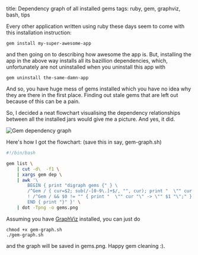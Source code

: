 title: Dependency graph of all installed gems
tags: ruby, gem, graphviz, bash, tips


Every other application written using ruby these days seem to come with this
installation instruction:

    gem install my-super-awesome-app

and then going on to describing how awesome the app is. But, installing the app
in the above way installs all its bazillion dependencies, which, unfortunately
are not uninstalled when you uninstall this app with

    gem uninstall the-same-damn-app

And so, you have huge mess of gems installed which you have no idea why they
are there in the first place. Finding out stale gems that are left out because
of this can be a pain.

So, I decided a neat flowchart visualising the dependency relationships between
all the installed jars would give me a picture. And yes, it did.

![Gem dependency graph](http://media.tumblr.com/tumblr_lsce42kJLi1qap0nb.png)

Here's how I got the flowchart: (save this in say, gem-graph.sh)

```bash
#!/bin/bash

gem list \
    | cut -d\  -f1 \
    | xargs gem dep \
    | awk '\
        BEGIN { print "digraph gems {" } \
        /^Gem / { cur=$2; sub(/-[0-9\.]+$/, "", cur); print "  \"" cur "\";" } \
        ! /^Gem / && $0 != "" { print "  \"" cur "\" -> \"" $1 "\";" } \
        END { print "}" }' \
    | dot -Tpng -o gems.png
```

Assuming you have [GraphViz](http://www.graphviz.org/) installed, you can just
do

    chmod +x gem-graph.sh
    ./gem-graph.sh

and the graph will be saved in gems.png. Happy gem cleaning :).
